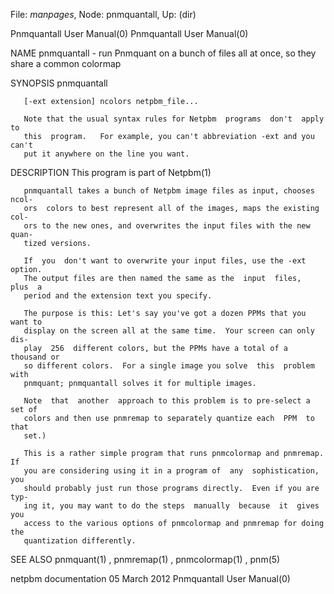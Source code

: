 File: *manpages*,  Node: pnmquantall,  Up: (dir)

Pnmquantall User Manual(0)                          Pnmquantall User Manual(0)



NAME
       pnmquantall  -  run  Pnmquant  on a bunch of files all at once, so they
       share a common colormap


SYNOPSIS
       pnmquantall

       [-ext extension] ncolors netpbm_file...

       Note that the usual syntax rules for Netpbm  programs  don't  apply  to
       this  program.   For example, you can't abbreviation -ext and you can't
       put it anywhere on the line you want.



DESCRIPTION
       This program is part of Netpbm(1)

       pnmquantall takes a bunch of Netpbm image files as input, chooses ncol-
       ors  colors to best represent all of the images, maps the existing col-
       ors to the new ones, and overwrites the input files with the new  quan-
       tized versions.

       If  you  don't want to overwrite your input files, use the -ext option.
       The output files are then named the same as the  input  files,  plus  a
       period and the extension text you specify.

       The purpose is this: Let's say you've got a dozen PPMs that you want to
       display on the screen all at the same time.  Your screen can only  dis-
       play  256  different colors, but the PPMs have a total of a thousand or
       so different colors.  For a single image you solve  this  problem  with
       pnmquant; pnmquantall solves it for multiple images.

       Note  that  another  approach to this problem is to pre-select a set of
       colors and then use pnmremap to separately quantize each  PPM  to  that
       set.)

       This is a rather simple program that runs pnmcolormap and pnmremap.  If
       you are considering using it in a program of  any  sophistication,  you
       should probably just run those programs directly.  Even if you are typ-
       ing it, you may want to do the steps  manually  because  it  gives  you
       access to the various options of pnmcolormap and pnmremap for doing the
       quantization differently.



SEE ALSO
       pnmquant(1) , pnmremap(1) , pnmcolormap(1) , pnm(5)



netpbm documentation             05 March 2012      Pnmquantall User Manual(0)
